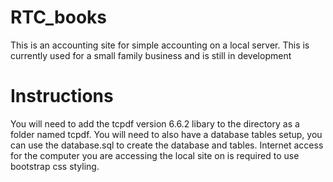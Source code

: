 # RTC_books
This is an accounting site for simple accounting on a local server. This is currently used for a small family business and is still in development

# Instructions
You will need to add the tcpdf version 6.6.2 libary to the directory as a folder named tcpdf.
You will need to also have a database tables setup, you can use the database.sql to create the database and tables.
Internet access for the computer you are accessing the local site on is required to use bootstrap css styling.
